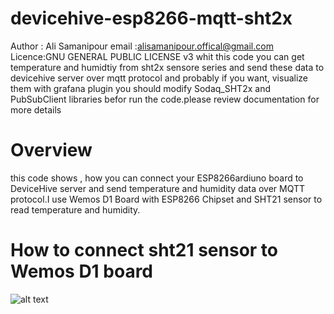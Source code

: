 # devicehive-esp8266-mqtt-sht2x

 Author : Ali Samanipour
 email :alisamanipour.offical@gmail.com
 Licence:GNU GENERAL PUBLIC LICENSE v3
 whit this code you can get temperature and humidtiy  from sht2x sensore series and 
 send these data to devicehive server over mqtt protocol and probably if you want, visualize them with grafana plugin
 you should modify Sodaq_SHT2x and PubSubClient libraries befor run the code.please review documentation for more details
# Overview
this code shows , how you can connect your ESP8266ardiuno board to DeviceHive server and send temperature and humidity data over MQTT protocol.I use Wemos D1 Board with ESP8266 Chipset and SHT21 sensor to read temperature and humidity.
# How to connect sht21 sensor to Wemos D1 board
![alt text](https://raw.githubusercontent.com/username/projectname/master/path/to/img.png)
